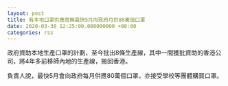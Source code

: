 ```yaml
---
layout: post
title: 有本地口罩供應商稱最快5月向政府月供80萬個口罩
date: 2020-03-30 12:25:00.000000000 +08:00
categories: rss
---
```


政府資助本地生產口罩的計劃，至今批出8條生產線，其中一間獲批資助的香港公司，將4年多前移師內地的生產線，搬回香港。

負責人說，最快5月會向政府每月供應80萬個口罩，亦接受學校等團體購買口罩。
